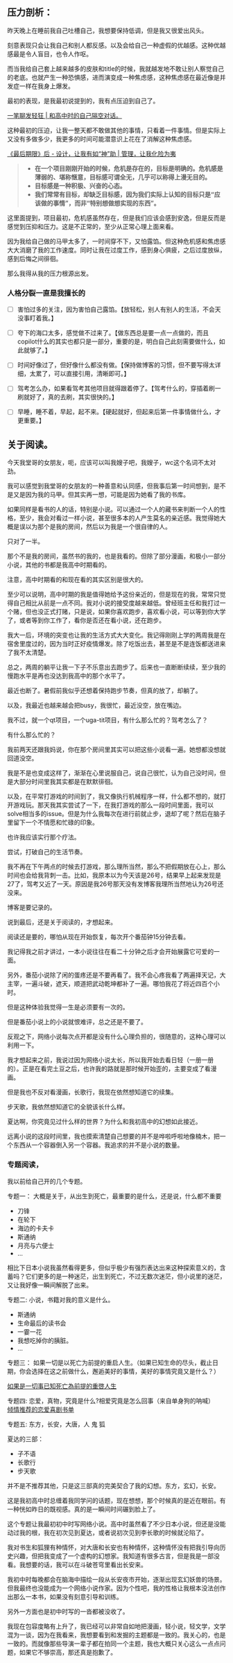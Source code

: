 ## 压力剖析：

昨天晚上在睡前我自己吐槽自己，我想要保持低调，但是我又很爱出风头。

刻意表现只会让我自己和别人都反感。以及会给自己一种虚假的优越感。这种优越感最是令人盲目，也令人作呕。

而当我给自己套上越来越多的皮肤和title的时候，我就越发地不敢让别人察觉自己的老底。也就产生一种恐惧感，进而演变成一种焦虑感，这种焦虑感在最近像是并发症一样在我身上爆发。

最初的表现，是我最初说提到的，我有点压迫到自己了。

[一笔聊发轻狂 | 和高中时的自己隔空对话。](http://xnnehang.top/blog/70)

这种最初的压迫，让我一整天都不敢做其他的事情，只看着一件事情。但是实际上又没有多做多少，我更多的时间可能潜意识上花在了消解这种焦虑感。

[《最后期限》后 - 设计，让我有如“神”助 | 管理，让我化险为夷](http://xnnehang.top/blog/57)

>
>
>- **在一个项目刚刚开始的时候，危机是存在的，目标是明确的。危机感是薄弱的、堪称惬意，目标感可谓全无，几乎可以称得上漫无目的。**
>- **目标感是一种积极、兴奋的心态。**
>- **我们常常有目标，却缺乏目标感，因为我们实际上认知的目标只是“应该做的事情”，而非“特别想做想实现的东西”。**

这里面提到，项目最初，危机感虽然存在，但是我们应该会感到安逸，但是反而是感觉到压抑和压力。这是不正常的，至少从正常心理上面来看。

因为我给自己做的马甲太多了，一时间穿不下，又怕露馅。但这种危机感和焦虑感大大消磨了我的工作速度。同时让我在过度工作，感到身心俱疲，之后过度放纵，感到后悔之间徘徊。

那么我得从我的压力根源出发。

### 人格分裂一直是我擅长的

- [ ] 害怕过多的关注，因为害怕自己露馅。【放轻松，别人有别人的生活，不会天没事盯着我。】
- [ ] 夸下的海口太多，感觉做不过来了。【做东西总是要一点一点做的，而且copilot什么的其实也都只是一部分，重要的是，明白自己此刻需要做什么，如此就够了。】
- [ ] 时间好像过了，但好像什么都没有做。【保持做博客的习惯，但不要写得太详细，太累了，可以直接引用，清晰即可。】
- [ ] 驾考怎么办，如果看驾考其他项目就得跟着停了。【驾考什么的，穿插着刷一刷就好了，真的去刷，其实很快的。】
- [ ] 早睡，睡不着，早起，起不来。【硬起就好，但起来后第一件事情做什么，才更重要。】



## 关于阅读。

今天我堂哥的女朋友，呃，应该可以叫我嫂子吧，我嫂子，wc这个名词不太对劲。

我可以感觉到我堂哥的女朋友的一种善意和认同感，但我事后第一时间想到，是不是又是因为我的马甲。但其实再一想，可能是因为她看了我的书库。

如果同样是看书的人的话，特别是小说。可以通过一个人的藏书来判断一个人的性格，至少，我会对看过一样小说，甚至很多本的人产生莫名的亲近感。我觉得她大概是误以为那个是我的房间，然后以为我是一个很自律的人。

只对了一半。

那个不是我的房间，虽然书的我的，也是我看的。但除了部分漫画，和极小一部分小说，其他的书都是我高中时期看的。

注意，高中时期看的和现在看的其实区别是很大的。

至少可以说明，高中时期的我是值得她给予这份亲近的，但是现在的我，常常只觉得自己相比从前是一点不同。我对小说的接受度越来越低。曾经班主任和我打过一个赌，但也没正式打赌，只是说，如果你喜欢跑步，喜欢看小说，可以等到你大学了，或者等到你工作了，看你是否还在看小说，还在跑步。

我大一后，环境的突变也让我的生活方式大大变化。我记得刚刚上学的两周我是在宿舍里度过的，因为当时正好疫情爆发。除了吃饭出去，甚至是不是连饭都送进来了我不太清楚。

总之，两周的躺平让我一下子不乐意出去跑步了。后来也一直断断续续，至少我的慢跑水平是再也没达到我高中的那个水平了。

最近也断了。暑假前我似乎还想着保持跑步节奏，但真的放了，却躺了。

以及，我最近也越来越会把busy，我很忙，最近没空，放在嘴边。

我不过，就一个qt项目，一个uga-tit项目，有什么那么忙的？驾考怎么了？

有什么那么忙的？

我前两天还跟我妈说，你在那个房间里其实可以把这些小说看一遍。她想都没想就回道没空。

我是不是也变成这样了，渐渐在心里说服自己，说自己很忙，认为自己没时间，但是大部分时间里我其实都是在默默徘徊。

以及，在平常打游戏的时间到了，我又像执行机械程序一样，什么都不想的，就打开游戏玩。那天我其实尝试了一下，在我打游戏的那么一段时间里面，我可以solve相当多的issue。但是为什么我每次在进行前就止步，退却了呢？然后在脑子里留下一个不情愿和忙碌的印象。

也许我应该实行那个疗法。

尝试，打破自己的生活节奏。

我不再在下午两点的时候去打游戏，那么理所当然，那么不把假期放在心上，那么时间也会给我背刺一击。比如，我原本以为今天该是26号，结果早上起来发现是27了，驾考又近了一天。原因是我26号那天没有发博客我理所当然地认为26号还没来。

博客是要记录的。

说到最后，还是关于阅读的，才想起来。  

阅读还是要的，哪怕从现在开始恢复，每次开个番茄钟15分钟去看。  

我记得我之前才讲过，一本小说往往在看二十分钟之后才会开始展露它可爱的一面。  

另外，番茄小说除了闲的蛋疼还是不要再看了。我不会心疼我看了两遍择天记，大主宰，一遍斗破，遮天，顺道把武动乾坤都补了一遍。哪怕我花了将近四百个小时。  

但是这种体验我觉得一生是必须要有一次的。  

但是番茄小说上的小说就恨难评，总之还是不要了。  

反观之下，网络小说每次点开都是没有什么心理负担的，很随意的，这种心理可以利用一下。  

我才想起来之前，我说过因为网络小说太长，所以我开始去看日轻（一册一册的）。正是在看完土豆之后，也许我的路就是那时候开始歪的，主要变成了看漫画。  

但是我也不反对看漫画，长歌行，我现在依然想知道它的续集。  

步天歌，我依然想知道它的全貌该长什么样。  

夏达啊，你究竟见过什么样的世界？为什么和我初高中的幻想如此接近。 

远离小说的这段时间里，我也摸索清楚自己想要的并不是哗啦呼啦地像楠木，把一个东西从一个容器倒入另一个容器。我追求的并不是小说的数量。  

### 专题阅读，

我以前给自己开的几个专题。


专题一： 大概是关于，从出生到死亡，最重要的是什么，还是说，什么都不重要
* 刀锋
* 在轮下
* 海边的卡夫卡
* 斯通纳
* 月亮与六便士
* ...

相比下日本小说我虽然看得更多，但似乎极少有强烈表达出来这种探索意义的，含蓄吗？它们更多的是一种迷茫，出生到死亡，不过无数次迷茫，但小说里的迷茫，又让我好像一瞬间解脱了出来。  

专题二: 小说，书籍对我的意义是什么。
* 斯通纳
* 生命最后的读书会
* 一霎一花
* 我想吃掉你的胰脏。
* ...

专题三： 如果一切是以死亡为前提的重启人生。（如果已知生命的尽头，截止日期，你会选择在这之前做什么，邂逅美好的事情，美好的事情究竟又是什么？）  

[如果是一切事已知死亡為前提的重啓人生](https://www.douban.com/doulist/158300102/)


专题四: 恋爱，真物，究竟是什么?相爱究竟是怎么回事（来自单身狗的呐喊）  
[倾情推荐的恋爱喜剧书单](https://www.douban.com/doulist/157941648/)  

专题五: 东方，长安，大唐，人 鬼 狐  

夏达的三部：

* 子不语
* 长歌行
* 步天歌

并不是不推荐其他，只是这三部真的完美契合了我的幻想。东方，玄幻，长安。

这是我初高中时总缠着我同学问的话题，现在想想，那个时候真的是近在眼前。有一种恍如昨日的既视感。真的是一瞬间时间碾到脸上了。  

这个专题让我最初初中时写网络小说。高中时虽然看了不少日本小说，但还是没能动过我的根，我在初次见到夏达，或者说初次见到李长歌的时候就沦陷了。  

我对书生和狐狸有种情怀，对大唐和长安也有种情怀，这种情怀没有把我引导向历史兴趣，但把我变成了一个虚构的幻想家。我知道有很多古言，但是我是一部没看。我想要的话，我可以在斗破苍穹里看出长安来。  

我初中时每晚都会在脑海中描绘一段从长安夜市开始，逐渐出现玄幻妖兽的场景。但我最终也没能成为一个网络小说作家。因为个性吧，我的性格让我根本没法创作出那么一本书，如果没有刻意引导和训练。  

另外一方面也是初中时写的一沓都被没收了。  

我现在包容度略有上升了，我已经可以非常自如地把漫画，轻小说，轻文学，文学混为一谈，因为在我看来，我想要看到和发掘的主题都是一致的。我关心的，也是一致的。而就像那些导演一辈子都在拍同一个主题，我也大概只关心这么一点点问题，如果它不够崇高，那还真是抱歉了。